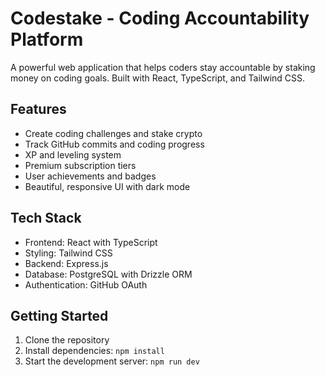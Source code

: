 # Codestake - Coding Accountability Platform

A powerful web application that helps coders stay accountable by staking money on coding goals. Built with React, TypeScript, and Tailwind CSS.

## Features

- Create coding challenges and stake crypto
- Track GitHub commits and coding progress
- XP and leveling system
- Premium subscription tiers
- User achievements and badges
- Beautiful, responsive UI with dark mode

## Tech Stack

- Frontend: React with TypeScript
- Styling: Tailwind CSS
- Backend: Express.js
- Database: PostgreSQL with Drizzle ORM
- Authentication: GitHub OAuth

## Getting Started

1. Clone the repository
2. Install dependencies: `npm install`
3. Start the development server: `npm run dev`
